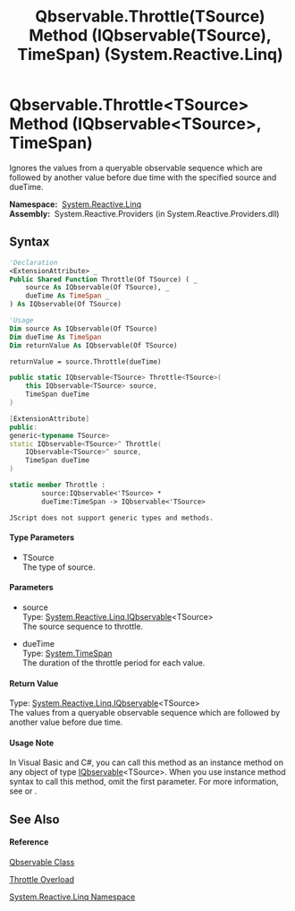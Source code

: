 ﻿---
title: Qbservable.Throttle(TSource) Method (IQbservable(TSource), TimeSpan) (System.Reactive.Linq)
TOCTitle: Throttle(TSource) Method (IQbservable(TSource), TimeSpan)
ms:assetid: M:System.Reactive.Linq.Qbservable.Throttle``1(System.Reactive.Linq.IQbservable{``0},System.TimeSpan)
ms:mtpsurl: https://msdn.microsoft.com/en-us/library/Hh229255(v=VS.103)
ms:contentKeyID: 36068670
ms.date: 06/28/2011
mtps_version: v=VS.103
dev_langs:
- vb
- csharp
- c++
- fsharp
- jscript
---

# Qbservable.Throttle\<TSource\> Method (IQbservable\<TSource\>, TimeSpan)

Ignores the values from a queryable observable sequence which are followed by another value before due time with the specified source and dueTime.

**Namespace:**  [System.Reactive.Linq](hh211929\(v=vs.103\).md)  
**Assembly:**  System.Reactive.Providers (in System.Reactive.Providers.dll)

## Syntax

``` vb
'Declaration
<ExtensionAttribute> _
Public Shared Function Throttle(Of TSource) ( _
    source As IQbservable(Of TSource), _
    dueTime As TimeSpan _
) As IQbservable(Of TSource)
```

``` vb
'Usage
Dim source As IQbservable(Of TSource)
Dim dueTime As TimeSpan
Dim returnValue As IQbservable(Of TSource)

returnValue = source.Throttle(dueTime)
```

``` csharp
public static IQbservable<TSource> Throttle<TSource>(
    this IQbservable<TSource> source,
    TimeSpan dueTime
)
```

``` c++
[ExtensionAttribute]
public:
generic<typename TSource>
static IQbservable<TSource>^ Throttle(
    IQbservable<TSource>^ source, 
    TimeSpan dueTime
)
```

``` fsharp
static member Throttle : 
        source:IQbservable<'TSource> * 
        dueTime:TimeSpan -> IQbservable<'TSource> 
```

``` jscript
JScript does not support generic types and methods.
```

#### Type Parameters

  - TSource  
    The type of source.

#### Parameters

  - source  
    Type: [System.Reactive.Linq.IQbservable](hh229328\(v=vs.103\).md)\<TSource\>  
    The source sequence to throttle.  

<!-- end list -->

  - dueTime  
    Type: [System.TimeSpan](https://msdn.microsoft.com/en-us/library/269ew577)  
    The duration of the throttle period for each value.  

#### Return Value

Type: [System.Reactive.Linq.IQbservable](hh229328\(v=vs.103\).md)\<TSource\>  
The values from a queryable observable sequence which are followed by another value before due time.  

#### Usage Note

In Visual Basic and C\#, you can call this method as an instance method on any object of type [IQbservable](hh229328\(v=vs.103\).md)\<TSource\>. When you use instance method syntax to call this method, omit the first parameter. For more information, see [](https://msdn.microsoft.com/en-us/library/Bb384936) or [](https://msdn.microsoft.com/en-us/library/Bb383977).

## See Also

#### Reference

[Qbservable Class](hh211693\(v=vs.103\).md)

[Throttle Overload](hh229864\(v=vs.103\).md)

[System.Reactive.Linq Namespace](hh211929\(v=vs.103\).md)

